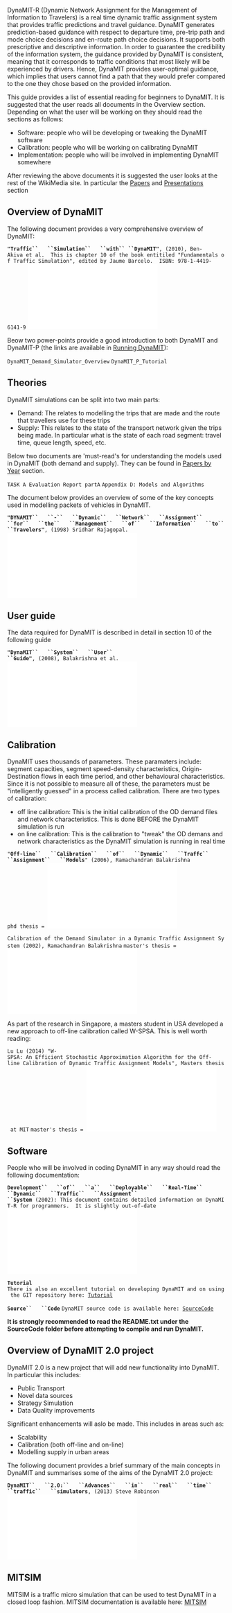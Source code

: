 DynaMIT-R (Dynamic Network Assignment for the Management of Information
to Travelers) is a real time dynamic traffic assignment system that
provides traffic predictions and travel guidance. DynaMIT generates
prediction-based guidance with respect to departure time, pre-trip path
and mode choice decisions and en-route path choice decisions. It
supports both prescriptive and descriptive information. In order to
guarantee the credibility of the information system, the guidance
provided by DynaMIT is consistent, meaning that it corresponds to
traffic conditions that most likely will be experienced by drivers.
Hence, DynaMIT provides user-optimal guidance, which implies that users
cannot find a path that they would prefer compared to the one they chose
based on the provided information.

This guide provides a list of essential reading for beginners to
DynaMIT. It is suggested that the user reads all documents in the
Overview section. Depending on what the user will be working on they
should read the sections as follows:

  - Software: people who will be developing or tweaking the DynaMIT
    software
  - Calibration: people who will be working on calibrating DynaMIT
  - Implementation: people who will be involved in implementing DynaMIT
    somewhere

After reviewing the above documents it is suggested the user looks at
the rest of the WikiMedia site. In particular the
[Papers](Papers "wikilink") and
[Presentations](Presentations "wikilink") section

## Overview of DynaMIT

The following document provides a very comprehensive overview of
DynaMIT:

**`"Traffic``   ``Simulation``   ``with``
 ``DynaMIT"`**`, (2010), Ben-Akiva et al.  This is chapter 10 of the book entitiled "Fundamentals of Traffic Simulation", edited by Jaume Barcelo.  ISBN: 978-1-4419-6141-9`
![<File:DynaMITChapterBarceloBookFullText.pdf>](DynaMITChapterBarceloBookFullText.pdf
"File:DynaMITChapterBarceloBookFullText.pdf")

Beow two power-points provide a good introduction to both DynaMIT and
DynaMIT-P (the links are available in [Running
DynaMIT](Running_DynaMIT "wikilink")):

`DynaMIT_Demand_Simulator_Overview`
`DynaMIT_P_Tutorial`

## Theories

DynaMIT simulations can be split into two main parts:

  - Demand: The relates to modelling the trips that are made and the
    route that travellers use for these trips
  - Supply: This relates to the state of the transport network given the
    trips being made. In particular what is the state of each road
    segment: travel time, queue length, speed, etc.

Below two documents are 'must-read's for understanding the models used
in DynaMIT (both demand and supply). They can be found in [Papers by
Year](Papers_by_Year "wikilink") section.

`TASK A Evaluation Report partA`
`Appendix D: Models and Algorithms`

The document below provides an overview of some of the key concepts used
in modelling packets of vehicles in DynaMIT.

**`"DYNAMIT``   ``-``   ``Dynamic``   ``Network``   ``Assignment``
 ``for``   ``the``   ``Management``   ``of``   ``Information``   ``to``
 ``Travelers"`**`, (1998) Sridhar Rajagopal.  `
![<File:Sridhar_DynaMIT_MS.pdf>](Sridhar_DynaMIT_MS.pdf
"File:Sridhar_DynaMIT_MS.pdf")

## User guide

The data required for DynaMIT is described in detail in section 10 of
the following guide

**`"DynaMIT``   ``System``   ``User``
 ``Guide"`**`, (2008), Balakrishna et al.`
![<File:DynaMIT_system_user_guide.pdf>](DynaMIT_system_user_guide.pdf
"File:DynaMIT_system_user_guide.pdf")

## Calibration

DynaMIT uses thousands of parameters. These paramaters include: segment
capacities, segment speed-density characteristics, Origin-Destination
flows in each time period, and other behavioural characteristics. Since
it is not possible to measure all of these, the parameters must be
"intelligently guessed" in a process called calibration. There are two
types of calibration:

  - off line calibration: This is the initial calibration of the OD
    demand files and network characteristics. This is done BEFORE the
    DynaMIT simulation is run
  - on line calibration: This is the calibration to "tweak" the OD
    demans and network characteristics as the DynaMIT simulation is
    running in real time

`"`**`Off-line``   ``Calibration``   ``of``   ``Dynamic``   ``Traffc``
 ``Assignment``   ``Models`**`" (2006), Ramachandran Balakrishna`
`phd thesis = `![<File:PhD>`   ``Thesis``   ``of``   ``Ramachandran``
 ``-``   ``Off-line``   ``Calibration``   ``of``   ``Dynamic``
 ``Traffic``   ``Assignment``
 ``Models.pdf`](PhD_Thesis_of_Ramachandran_-_Off-line_Calibration_of_Dynamic_Traffic_Assignment_Models.pdf
"File:PhD Thesis of Ramachandran - Off-line Calibration of Dynamic Traffic Assignment Models.pdf")

`Calibration of the Demand Simulator in a Dynamic Traffic Assignment System (2002), Ramachandran Balakrishna`
`master's thesis = `![<File:Rama_Masters.pdf>](Rama_Masters.pdf
"File:Rama_Masters.pdf")

As part of the research in Singapore, a masters student in USA developed
a new approach to off-line calibration called W-SPSA. This is well worth
reading:

`Lu Lu (2014) "W-SPSA: An Efficient Stochastic Approximation Algorithm for the Off-line Calibration of Dynamic Traffic Assignment Models", Masters thesis at MIT`
`master's thesis = `![<File:Thesis_LuLu.pdf>](Thesis_LuLu.pdf
"File:Thesis_LuLu.pdf")

## Software

People who will be involved in coding DynaMIT in any way should read the
following documentation:

**`Development``   ``of``   ``a``   ``Deployable``   ``Real-Time``
 ``Dynamic``   ``Traffic``   ``Assignment``
 ``System`**` (2002): This document contains detailed information on DynaMIT-R for programmers.  It is slightly out-of-date`
![<File:DynaMIT_Programmer_Guide_Aug2002.pdf>](DynaMIT_Programmer_Guide_Aug2002.pdf
"File:DynaMIT_Programmer_Guide_Aug2002.pdf")

**`Tutorial`**
`There is also an excellent tutorial on developing DynaMIT and on using the GIT repository here: `[`Tutorial`](Tutorial "wikilink")

**`Source``   ``Code`**
`DynaMIT source code is available here: `[`SourceCode`](SourceCode "wikilink")

<b>It is strongly recommended to read the README.txt under the
SourceCode folder before attempting to compile and run DynaMIT.</b>

## Overview of DynaMIT 2.0 project

DynaMIT 2.0 is a new project that will add new functionality into
DynaMIT. In particular this includes:

  - Public Transport
  - Novel data sources
  - Strategy Simulation
  - Data Quality improvements

Significant enhancements will aslo be made. This includes in areas such
as:

  - Scalability
  - Calibration (both off-line and on-line)
  - Modelling supply in urban areas

The following document provides a brief summary of the main concepts in
DynaMIT and summarises some of the aims of the DynaMIT 2.0 project:

**`DynaMIT``   ``2.0:``   ``Advances``   ``in``   ``real``   ``time``
 ``traffic``   ``simulators`**`, (2013) Steve Robinson`
![<File:DynaMIT_2_ITSWC_20130802.pdf>](DynaMIT_2_ITSWC_20130802.pdf
"File:DynaMIT_2_ITSWC_20130802.pdf")

## MITSIM

MITSIM is a traffic micro simulation that can be used to test DynaMIT in
a closed loop fashion. MITSIM documentation is available here:
[MITSIM](MITSIM "wikilink")